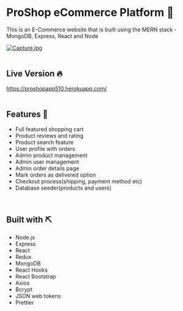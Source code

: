 # ProShop eCommerce Platform 💪
 
 
This is an E-Commerce website that is built using the MERN stack - MongoDB, Express, React and Node




[![Capture.jpg](https://i.postimg.cc/VvtGg2f1/Capture.jpg)](https://postimg.cc/vxQtHqxS)
<br>
<br>

## Live Version 🔥
https://proshopapp510.herokuapp.com/
<br>
<br>

## Features 📝
 - Full featured shopping cart
 - Product reviews and rating
 - Product search feature
 - User profile with orders
 - Admin product management
 - Admin user management
 - Admin order details page
 - Mark orders as delivered option
 - Checkout process(shipping, payment method etc)
 - Database seeder(products and users)
<br>

## Built with ⛏️
 - Node.js
 - Express
 - React
 - Redux
 - MongoDB
 - React Hooks
 - React Bootstrap
 - Axios
 - Bcrypt
 - JSON web tokens
 - Prettier
